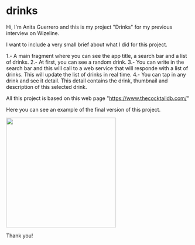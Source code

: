 # drinks

Hi, I'm Anita Guerrero and this is my project "Drinks" for my previous interview on Wizeline.

I want to include a very small brief about what I did for this project.

1.- A main fragment where you can see the app title, a search bar and a list of drinks.
2.- At first, you can see a random drink.
3.- You can write in the search bar and this will call to a web service that will responde with a list of drinks. This will update the list of drinks in real time.
4.- You can tap in any drink and see it detail. This detail contains the drink, thumbnail and description of this selected drink.

All this project is based on this web page "https://www.thecocktaildb.com/"

Here you can see an example of the final version of this project.

<img src="https://github.com/AnaGuerreroH/drinks/assets/99692062/a663c214-74fa-4df8-83d1-369940ac3a8d" width="300px"/>

Thank you!
